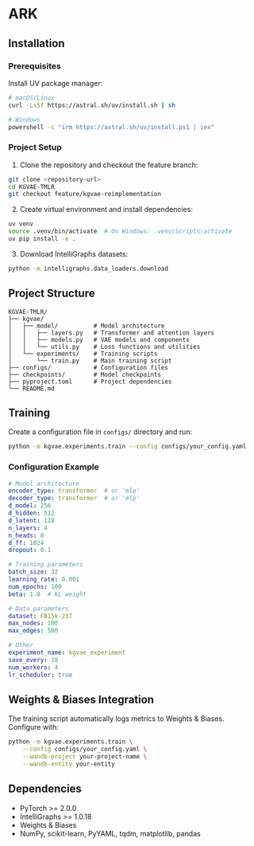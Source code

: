 # ARK

## Installation

### Prerequisites

Install UV package manager:

```bash
# macOS/Linux
curl -LsSf https://astral.sh/uv/install.sh | sh

# Windows
powershell -c "irm https://astral.sh/uv/install.ps1 | iex"
```

### Project Setup

1. Clone the repository and checkout the feature branch:
```bash
git clone <repository-url>
cd KGVAE-TMLR
git checkout feature/kgvae-reimplementation
```

2. Create virtual environment and install dependencies:
```bash
uv venv
source .venv/bin/activate  # On Windows: .venv\Scripts\activate
uv pip install -e .
```

3. Download IntelliGraphs datasets:
```bash
python -m intelligraphs.data_loaders.download
```

## Project Structure

```
KGVAE-TMLR/
├── kgvae/
│   ├── model/          # Model architecture
│   │   ├── layers.py   # Transformer and attention layers
│   │   ├── models.py   # VAE models and components
│   │   └── utils.py    # Loss functions and utilities
│   └── experiments/    # Training scripts
│       └── train.py    # Main training script
├── configs/            # Configuration files
├── checkpoints/        # Model checkpoints
├── pyproject.toml      # Project dependencies
└── README.md
```

## Training

Create a configuration file in `configs/` directory and run:

```bash
python -m kgvae.experiments.train --config configs/your_config.yaml
```

### Configuration Example

```yaml
# Model architecture
encoder_type: transformer  # or 'mlp'
decoder_type: transformer  # or 'mlp'
d_model: 256
d_hidden: 512
d_latent: 128
n_layers: 4
n_heads: 8
d_ff: 1024
dropout: 0.1

# Training parameters
batch_size: 32
learning_rate: 0.001
num_epochs: 100
beta: 1.0  # KL weight

# Data parameters
dataset: FB15k-237
max_nodes: 100
max_edges: 500

# Other
experiment_name: kgvae_experiment
save_every: 10
num_workers: 4
lr_scheduler: true
```

## Weights & Biases Integration

The training script automatically logs metrics to Weights & Biases. Configure with:

```bash
python -m kgvae.experiments.train \
    --config configs/your_config.yaml \
    --wandb-project your-project-name \
    --wandb-entity your-entity
```

## Dependencies

- PyTorch >= 2.0.0
- IntelliGraphs >= 1.0.18
- Weights & Biases
- NumPy, scikit-learn, PyYAML, tqdm, matplotlib, pandas
